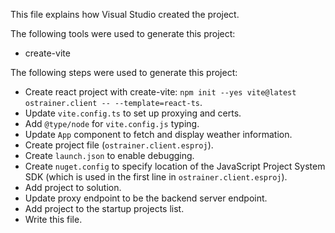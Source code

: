 This file explains how Visual Studio created the project.

The following tools were used to generate this project:
- create-vite

The following steps were used to generate this project:
- Create react project with create-vite: `npm init --yes vite@latest ostrainer.client -- --template=react-ts`.
- Update `vite.config.ts` to set up proxying and certs.
- Add `@type/node` for `vite.config.js` typing.
- Update `App` component to fetch and display weather information.
- Create project file (`ostrainer.client.esproj`).
- Create `launch.json` to enable debugging.
- Create `nuget.config` to specify location of the JavaScript Project System SDK (which is used in the first line in `ostrainer.client.esproj`).
- Add project to solution.
- Update proxy endpoint to be the backend server endpoint.
- Add project to the startup projects list.
- Write this file.
